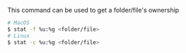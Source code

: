 This command can be used to get a folder/file's ownership
```sh
# MacOS
$ stat -f %u:%g <folder/file>
# Linux
$ stat -c %u:%g <folder/file>
```
